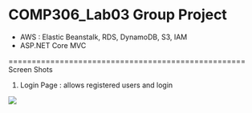 COMP306_Lab03 Group Project
===================================================

- AWS : Elastic Beanstalk, RDS, DynamoDB, S3, IAM
- ASP.NET Core MVC

===================================================
Screen Shots

1. Login Page : allows registered  users and login
<img src = "https://user-images.githubusercontent.com/59883982/106830360-f4336c80-665b-11eb-8528-7a4a5619f157.JPG">
